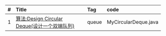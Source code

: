 

| #    | Title                                    | Tag                                      |code|
| :--- | :--------------------------------------- | :--------------------------------------- | :---|
| 1    | [算法:Design Circular Deque(设计一个双端队列)][641]                           | queue   | MyCircularDeque.java |         




[641]:https://blog.csdn.net/zgpeace/article/details/88340806
